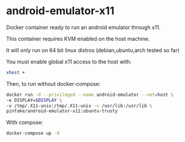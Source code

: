 # android-emulator-x11

Docker container ready to run an android emulator through x11.

This container requires KVM enabled on the host machine.

It will only run on 64 bit linux distros (debian,ubuntu,arch tested so far)

You must enable global x11 access to the host with:
```sh
xhost +
```

Then, to run without docker-compose:
```sh
docker run -d --privileged --name android-emulator --net=host \
-e DISPLAY=$DISPLAY \
-v /tmp/.X11-unix:/tmp/.X11-unix -v /usr/lib:/usr/lib \
pinfake/android-emulator-x11:ubuntu-trusty
```

With compose:
```sh
docker-compose up -d
```
